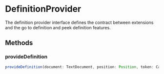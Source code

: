 # DefinitionProvider

The definition provider interface defines the contract between extensions and the go to definition and peek definition features.

## Methods

### provideDefinition

```typescript
provideDefinition(document: TextDocument, position: Position, token: CancellationToken): ProviderResult<Definition | LocationLink[]>
```

